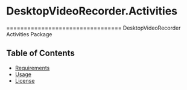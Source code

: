 # DesktopVideoRecorder.Activities
=================================
DesktopVideoRecorder Activities Package

Table of Contents
-----------------

  * [Requirements](#requirements)
  * [Usage](#usage)
  * [License](#license)
